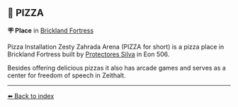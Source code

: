 ## 🍕 PIZZA

**🪧 Place** in [Brickland Fortress](/brickland_fortress.md)

Pizza Installation Zesty Zahrada Arena (PIZZA for short) is a pizza place in Brickland Fortress built by [Protectores Silva](/protectores_silva.md) in Eon 506.

Besides offering delicious pizzas it also has arcade games and serves as a center for freedom of speech in Zeithalt.


----------
[⬅️ Back to index](/index.md#b910_s)